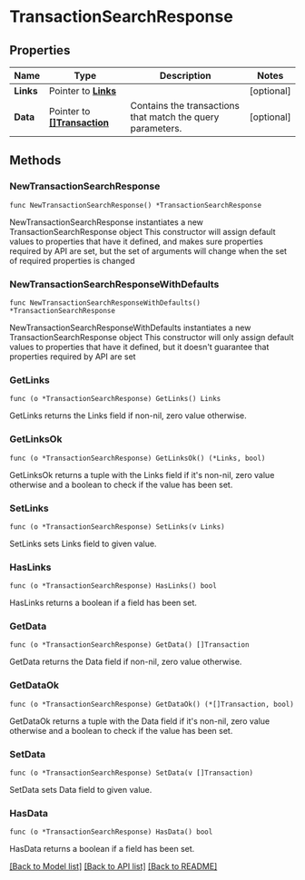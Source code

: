 # TransactionSearchResponse

## Properties

Name | Type | Description | Notes
------------ | ------------- | ------------- | -------------
**Links** | Pointer to [**Links**](Links.md) |  | [optional] 
**Data** | Pointer to [**[]Transaction**](Transaction.md) | Contains the transactions that match the query parameters. | [optional] 

## Methods

### NewTransactionSearchResponse

`func NewTransactionSearchResponse() *TransactionSearchResponse`

NewTransactionSearchResponse instantiates a new TransactionSearchResponse object
This constructor will assign default values to properties that have it defined,
and makes sure properties required by API are set, but the set of arguments
will change when the set of required properties is changed

### NewTransactionSearchResponseWithDefaults

`func NewTransactionSearchResponseWithDefaults() *TransactionSearchResponse`

NewTransactionSearchResponseWithDefaults instantiates a new TransactionSearchResponse object
This constructor will only assign default values to properties that have it defined,
but it doesn't guarantee that properties required by API are set

### GetLinks

`func (o *TransactionSearchResponse) GetLinks() Links`

GetLinks returns the Links field if non-nil, zero value otherwise.

### GetLinksOk

`func (o *TransactionSearchResponse) GetLinksOk() (*Links, bool)`

GetLinksOk returns a tuple with the Links field if it's non-nil, zero value otherwise
and a boolean to check if the value has been set.

### SetLinks

`func (o *TransactionSearchResponse) SetLinks(v Links)`

SetLinks sets Links field to given value.

### HasLinks

`func (o *TransactionSearchResponse) HasLinks() bool`

HasLinks returns a boolean if a field has been set.

### GetData

`func (o *TransactionSearchResponse) GetData() []Transaction`

GetData returns the Data field if non-nil, zero value otherwise.

### GetDataOk

`func (o *TransactionSearchResponse) GetDataOk() (*[]Transaction, bool)`

GetDataOk returns a tuple with the Data field if it's non-nil, zero value otherwise
and a boolean to check if the value has been set.

### SetData

`func (o *TransactionSearchResponse) SetData(v []Transaction)`

SetData sets Data field to given value.

### HasData

`func (o *TransactionSearchResponse) HasData() bool`

HasData returns a boolean if a field has been set.


[[Back to Model list]](../README.md#documentation-for-models) [[Back to API list]](../README.md#documentation-for-api-endpoints) [[Back to README]](../README.md)


